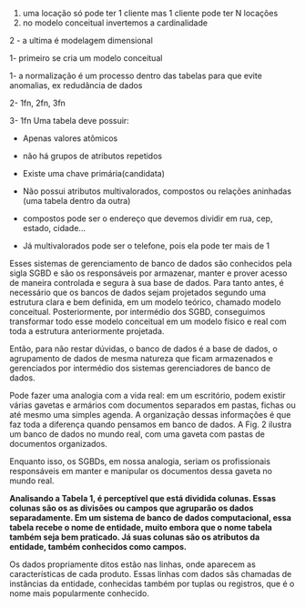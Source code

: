 1. uma locação só pode ter 1 cliente mas 1 cliente pode ter N locações
2. no modelo conceitual invertemos a cardinalidade



2 - a ultima é modelagem dimensional





1- primeiro se cria um modelo conceitual

1- a normalização é um processo dentro das tabelas para que evite anomalias, ex redudância de dados 

2- 1fn, 2fn, 3fn

3- 1fn Uma tabela deve possuir:

- Apenas valores atômicos
- não há grupos de atributos repetidos
- Existe uma chave primária(candidata)
- Não possui atributos multivalorados, compostos ou relações aninhadas (uma tabela dentro da outra)

- compostos pode ser o endereço que devemos dividir em rua, cep, estado, cidade...
- Já multivalorados pode ser o telefone, pois ela pode ter mais de 1


Esses sistemas de gerenciamento de banco de dados são conhecidos pela sigla SGBD e são os responsáveis por armazenar, manter e prover acesso de maneira controlada e segura à sua base de dados. Para tanto antes, é necessário que os bancos de dados sejam projetados segundo uma estrutura clara e bem definida, em um modelo teórico, chamado modelo conceitual.  Posteriormente, por intermédio dos SGBD, conseguimos transformar todo esse modelo conceitual em um modelo físico e real com toda a estrutura anteriormente projetada.

Então, para não restar dúvidas, o banco de dados é a base de dados, o agrupamento de dados de mesma natureza que ficam armazenados e gerenciados por intermédio dos sistemas gerenciadores de banco de dados.

Pode fazer uma analogia com a vida real: em um escritório, podem existir várias gavetas e armários com documentos separados em pastas, fichas ou até mesmo uma simples agenda. A organização dessas informações é que faz toda a diferença quando pensamos em banco de dados. A Fig. 2 ilustra um banco de dados no mundo real, com uma gaveta com pastas de documentos organizados.

Enquanto isso, os SGBDs, em nossa analogia, seriam os profissionais responsáveis em manter e manipular os documentos dessa gaveta no mundo real. 

**Analisando a Tabela 1, é perceptível que está dividida colunas. Essas colunas são os as divisões ou campos que agruparão os dados separadamente. Em um sistema de banco de dados computacional, essa tabela recebe o nome de entidade, muito embora que o nome tabela também seja bem praticado. Já suas colunas são os atributos da entidade, também conhecidos como campos.**

Os dados propriamente ditos estão nas linhas, onde aparecem as características de cada produto. Essas linhas com dados sãs chamadas de instâncias da entidade, conhecidas também por tuplas ou registros, que é o nome mais popularmente conhecido.






